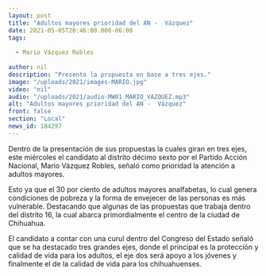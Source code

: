 ```yaml
---
layout: post
title: "Adultos mayores prioridad del AN -  Vázquez"
date: 2021-05-05T20:46:00.000-06:00
tags:
  
  - Mario Vázquez Robles
  
author: nil
description: "Presentó la propuesta en base a tres ejes."
image: "/uploads/2021/images-MARIO.jpg"
video: "nil"
audio: "/uploads/2021/audio-MW01_MARIO_VAZQUEZ.mp3"
alt: "Adultos mayores prioridad del AN -  Vázquez"
front: false
section: "Local"
news_id: 184297
---
```


Dentro de la presentación de sus propuestas la cuales giran en tres ejes, este miércoles el candidato al distrito décimo sexto por el Partido Acción Nacional, Mario Vázquez Robles, señaló como prioridad la atención a adultos mayores.

Esto ya que el 30 por ciento de adultos mayores analfabetas, lo cual genera condiciones de pobreza y la forma de envejecer de las personas es más vulnerable. Destacando que algunas de las propuestas que trabaja dentro del distrito 16, la cual abarca primordialmente el centro de la ciudad de Chihuahua.

El candidato a contar con una curul dentro del Congreso del Estado señaló que se ha destacado tres grandes ejes, donde el principal es la protección y calidad de vida para los adultos, el eje dos será apoyo a los jóvenes y finalmente el de la calidad de vida para los chihuahuenses.
